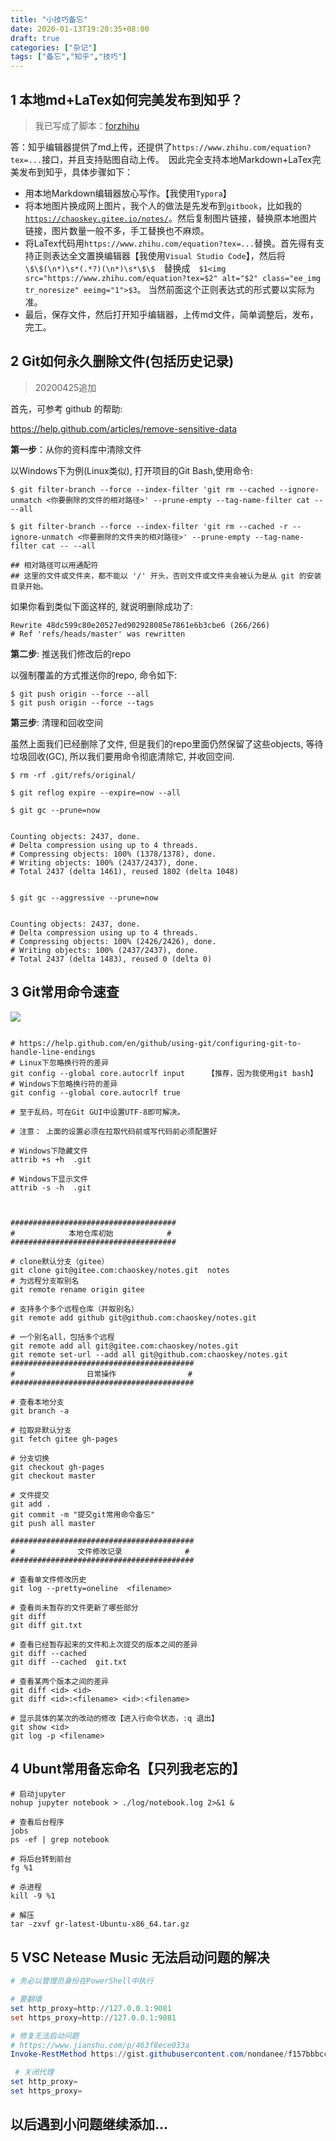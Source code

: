 ```yaml
---
title: "小技巧备忘"
date: 2020-01-13T19:20:35+08:00
draft: true
categories: ["杂记"]
tags: ["备忘","知乎","技巧"]
---
```



## 1 本地md+LaTex如何完美发布到知乎？

> 我已写成了脚本：[forzhihu](https://gitee.com/chaoskey/notes/raw/master/forzhihu)

答：知乎编辑器提供了md上传，还提供了`https://www.zhihu.com/equation?tex=...`接口，并且支持贴图自动上传。　因此完全支持本地Markdown+LaTex完美发布到知乎，具体步骤如下：

- 用本地Markdown编辑器放心写作。【我使用`Typora`】
- 将本地图片换成网上图片，我个人的做法是先发布到`gitbook`，比如我的[`https://chaoskey.gitee.io/notes/`](https://chaoskey.gitee.io/notes/)。然后复制图片链接，替换原本地图片链接，图片数量一般不多，手工替换也不麻烦。
- 将LaTex代码用`https://www.zhihu.com/equation?tex=...`替换。首先得有支持正则表达全文置换编辑器【我使用`Visual Studio Code`】，然后将　```\$\$(\n*)\s*(.*?)(\n*)\s*\$\$```　替换成　```$1<img src="https://www.zhihu.com/equation?tex=$2" alt="$2" class="ee_img tr_noresize" eeimg="1">$3```。 当然前面这个正则表达式的形式要以实际为准。
- 最后，保存文件，然后打开知乎编辑器，上传md文件，简单调整后，发布，完工。

<!--more-->

## 2 Git如何永久删除文件(包括历史记录)

> 20200425追加

首先，可参考 github 的帮助:

https://help.github.com/articles/remove-sensitive-data

**第一步**：从你的资料库中清除文件

以Windows下为例(Linux类似), 打开项目的Git Bash,使用命令:

```shell
$ git filter-branch --force --index-filter 'git rm --cached --ignore-unmatch <你要删除的文件的相对路径>' --prune-empty --tag-name-filter cat -- --all

$ git filter-branch --force --index-filter 'git rm --cached -r --ignore-unmatch <你要删除的文件夹的相对路径>' --prune-empty --tag-name-filter cat -- --all

## 相对路径可以用通配符
## 这里的文件或文件夹，都不能以 '/' 开头，否则文件或文件夹会被认为是从 git 的安装目录开始。
```



如果你看到类似下面这样的, 就说明删除成功了:

```shell
Rewrite 48dc599c80e20527ed902928085e7861e6b3cbe6 (266/266)
# Ref 'refs/heads/master' was rewritten
```

**第二步**: 推送我们修改后的repo

以强制覆盖的方式推送你的repo, 命令如下:

```shell
$ git push origin --force --all
$ git push origin --force --tags
```

**第三步**: 清理和回收空间

虽然上面我们已经删除了文件, 但是我们的repo里面仍然保留了这些objects, 等待垃圾回收(GC), 所以我们要用命令彻底清除它, 并收回空间.

```shell
$ rm -rf .git/refs/original/

$ git reflog expire --expire=now --all

$ git gc --prune=now


Counting objects: 2437, done.
# Delta compression using up to 4 threads.
# Compressing objects: 100% (1378/1378), done.
# Writing objects: 100% (2437/2437), done.
# Total 2437 (delta 1461), reused 1802 (delta 1048)


$ git gc --aggressive --prune=now


Counting objects: 2437, done.
# Delta compression using up to 4 threads.
# Compressing objects: 100% (2426/2426), done.
# Writing objects: 100% (2437/2437), done.
# Total 2437 (delta 1483), reused 0 (delta 0)
```

## 3 Git常用命令速查

![](../images/0132.png)

```shell

# https://help.github.com/en/github/using-git/configuring-git-to-handle-line-endings
# Linux下忽略换行符的差异
git config --global core.autocrlf input     【推荐，因为我使用git bash】
# Windows下忽略换行符的差异
git config --global core.autocrlf true

# 至于乱码，可在Git GUI中设置UTF-8即可解决。

# 注意： 上面的设置必须在拉取代码前或写代码前必须配置好

# Windows下隐藏文件
attrib +s +h  .git  

# Windows下显示文件
attrib -s -h  .git  



#####################################
#            本地仓库初始            #
#####################################

# clone默认分支（gitee）
git clone git@gitee.com:chaoskey/notes.git  notes 
# 为远程分支取别名
git remote rename origin gitee

# 支持多个多个远程仓库（并取别名）
git remote add github git@github.com:chaoskey/notes.git

# 一个别名all，包括多个远程
git remote add all git@gitee.com:chaoskey/notes.git
git remote set-url --add all git@github.com:chaoskey/notes.git
#########################################
#                日常操作                #
#########################################

# 查看本地分支
git branch -a 

# 拉取非默认分支
git fetch gitee gh-pages 

# 分支切换
git checkout gh-pages
git checkout master

# 文件提交
git add .
git commit -m "提交git常用命令备忘"
git push all master

#########################################
#              文件修改记录              #
#########################################

# 查看单文件修改历史
git log --pretty=oneline  <filename>

# 查看尚未暂存的文件更新了哪些部分
git diff
git diff git.txt

# 查看已经暂存起来的文件和上次提交的版本之间的差异
git diff --cached
git diff --cached  git.txt

# 查看某两个版本之间的差异
git diff <id> <id>
git diff <id>:<filename> <id>:<filename>

# 显示具体的某次的改动的修改【进入行命令状态，:q 退出】
git show <id>
git log -p <filename>  

```

## 4 Ubunt常用备忘命名【只列我老忘的】

```shell
# 启动jupyter
nohup jupyter notebook > ./log/notebook.log 2>&1 &

# 查看后台程序
jobs
ps -ef | grep notebook

# 将后台转到前台
fg %1

# 杀进程
kill -9 %1

# 解压
tar -zxvf gr-latest-Ubuntu-x86_64.tar.gz 
```

## 5 VSC Netease Music 无法启动问题的解决

```powershell
# 务必以管理员身份在PowerShell中执行

# 要翻墙
set http_proxy=http://127.0.0.1:9081
set https_proxy=http://127.0.0.1:9081

# 修复无法启动问题
# https://www.jianshu.com/p/463f8ece033a
Invoke-RestMethod https://gist.githubusercontent.com/nondanee/f157bbbccecfe29e48d87273cd02e213/raw | python

 # 关闭代理
set http_proxy=
set https_proxy=
```



## 以后遇到小问题继续添加...



